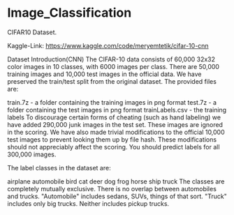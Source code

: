 # Image_Classification
CIFAR10 Dataset.

Kaggle-Link:
https://www.kaggle.com/code/meryemtetik/cifar-10-cnn

Dataset Introduction(CNN)
The CIFAR-10 data consists of 60,000 32x32 color images in 10 classes, with 6000 images per class. There are 50,000 training images and 10,000 test images in the official data. We have preserved the train/test split from the original dataset. The provided files are:

train.7z - a folder containing the training images in png format
test.7z - a folder containing the test images in png format
trainLabels.csv - the training labels
To discourage certain forms of cheating (such as hand labeling) we have added 290,000 junk images in the test set. These images are ignored in the scoring. We have also made trivial modifications to the official 10,000 test images to prevent looking them up by file hash. These modifications should not appreciably affect the scoring. You should predict labels for all 300,000 images.

The label classes in the dataset are:

airplane
automobile
bird
cat
deer
dog
frog
horse
ship
truck The classes are completely mutually exclusive. There is no overlap between automobiles and trucks. "Automobile" includes sedans, SUVs, things of that sort. "Truck" includes only big trucks. Neither includes pickup trucks.
